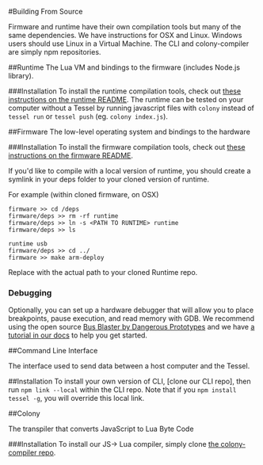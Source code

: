 #Building From Source

Firmware and runtime have their own compilation tools but many of the same dependencies. We have instructions for OSX and Linux. Windows users should use Linux in a Virtual Machine. The CLI and colony-compiler are simply npm repositories.

##Runtime
The Lua VM and bindings to the firmware (includes Node.js library).

###Installation
To install the runtime compilation tools, check out [these instructions on the runtime README](https://github.com/tessel/runtime#tessel-runtime). The runtime can  be tested on your computer without a Tessel by running javascript files with `colony` instead of `tessel run` or `tessel push` (eg. `colony index.js`). 

##Firmware
The low-level operating system and bindings to the hardware

###Installation
To install the firmware compilation tools, check out [these instructions on the firmware README](https://github.com/tessel/firmware#compiling). 

If you'd like to compile with a local version of runtime, you should create a symlink in your deps folder to your cloned version of runtime.

For example (within cloned firmware, on OSX)
```
firmware >> cd /deps
firmware/deps >> rm -rf runtime
firmware/deps >> ln -s <PATH TO RUNTIME> runtime
firmware/deps >> ls

runtime usb
firmware/deps >> cd ../
firmware >> make arm-deploy
```

Replace <PATH TO RUNTIME> with the actual path to your cloned Runtime repo.

### Debugging
Optionally, you can set up a hardware debugger that will allow you to place breakpoints, pause execution, and read memory with GDB. We recommend using the open source [Bus Blaster by Dangerous Prototypes](http://www.seeedstudio.com/depot/Bus-Blaster-v3-p-1415.html) and we have [a tutorial in our docs](https://github.com/tessel/docs/blob/master/tutorials/debug-using-busblaster.md) to help you get started. 


##Command Line Interface

The interface used to send data between a host computer and the Tessel.

##Installation
To install your own version of CLI, [clone our CLI repo], then run `npm link --local` within the CLI repo. Note that if you `npm install tessel -g`, you will override this local link.


##Colony

The transpiler that converts JavaScript to Lua Byte Code

###Installation
To install our JS-> Lua compiler, simply clone [the colony-compiler repo](https://github.com/tessel/colony-compiler).
